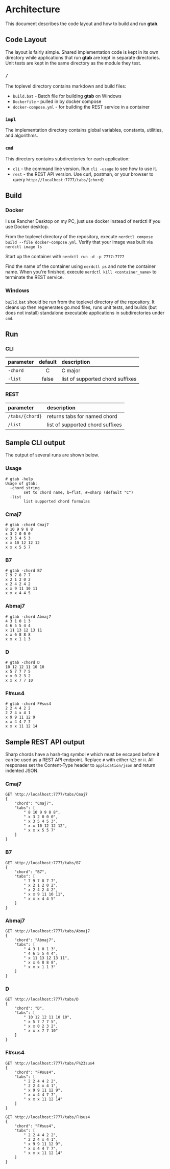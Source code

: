 # Architecture
This document describes the code layout and how to build and run **gtab**.

## Code Layout
The layout is fairly simple. Shared implementation code is kept in its own directory while applications that run **gtab** are kept in separate directories. Unit tests are kept in the same directory as the module they test.

### `/`
The toplevel directory contains markdown and build files:
* `build.bat` - Batch file for building **gtab** on Windows
* `Dockerfile` - pulled in by docker compose
* `docker-compose.yml` - for building the REST service in a container

### `impl`
The implementation directory contains global variables, constants, utilities, and algorithms.

### `cmd`
This directory contains subdirectories for each application:
* `cli` - the command line version. Run `cli -usage` to see how to use it.
* `rest` - the REST API version. Use curl, postman, or your browser to query `http://localhost:7777/tabs/{chord}`

## Build

### Docker
I use Rancher Desktop on my PC, just use docker instead of nerdctl if you use Docker desktop.

From the toplevel directory of the repository, execute `nerdctl compose build --file docker-compose.yml`. Verify that your image was built via `nerdctl image ls`

Start up the container with `nerdctl run -d -p 7777:7777`

Find the name of the container using `nerdctl ps` and note the container name. When you're finished, execute `nerdctl kill <container_name>` to terminate the REST service.

### Windows
`build.bat` should be run from the toplevel directory of the repository. It cleans up then regenerates go.mod files, runs unit tests, and builds (but does not install) standalone executable applications in subdirectories under `cmd`.

## Run

### CLI

| parameter | default | description |
|:----------|:-------:|:------------|
| `-chord`  | C       | C major     |
| `-list`   | false   | list of supported chord suffixes |

### REST

| parameter       | description |
|:----------------|:------------|
| `/tabs/{chord}` | returns tabs for named chord     |
| `/list`         | list of supported chord suffixes |

## Sample CLI output

The output of several runs are shown below.

### Usage
    # gtab -help
    Usage of gtab:
      -chord string
            set to chord name, b=flat, #=sharp (default "C")
      -list
            list supported chord formulas

### Cmaj7
    # gtab -chord Cmaj7
    8 10 9 9 8 8
    x 3 2 0 0 0
    x 3 5 4 5 3
    x x 10 12 12 12
    x x x 5 5 7

### B7
    # gtab -chord B7
    7 9 7 8 7 7
    x 2 1 2 0 2
    x 2 4 2 4 2
    x x 9 11 10 11
    x x x 4 4 5

### Abmaj7
    # gtab -chord Abmaj7
    4 3 1 0 1 3
    4 6 5 5 4 4
    x 11 13 12 13 11
    x x 6 8 8 8
    x x x 1 1 3

### D
    # gtab -chord D
    10 12 12 11 10 10
    x 5 7 7 7 5
    x x 0 2 3 2
    x x x 7 7 10
    
### F#sus4
    # gtab -chord F#sus4
    2 2 4 4 2 2
    2 2 4 x 4 1
    x 9 9 11 12 9
    x x 4 4 7 7
    x x x 11 12 14

## Sample REST API output

Sharp chords have a hash-tag symbol `#` which must be escaped before it can be used as a REST API endpoint. Replace `#` with either `%23` or `H`. All responses set the Content-Type header to `application/json` and return indented JSON.

### Cmaj7

    GET http://localhost:7777/tabs/Cmaj7
    {
        "chord": "Cmaj7",
        "tabs": [
            " 8 10 9 9 8 8",
            " x 3 2 0 0 0",
            " x 3 5 4 5 3",
            " x x 10 12 12 12",
            " x x x 5 5 7"
        ]
    }

### B7

    GET http://localhost:7777/tabs/B7
    {
        "chord": "B7",
        "tabs": [
            " 7 9 7 8 7 7",
            " x 2 1 2 0 2",
            " x 2 4 2 4 2",
            " x x 9 11 10 11",
            " x x x 4 4 5"
        ]
    }

### Abmaj7

    GET http://localhost:7777/tabs/Abmaj7
    {
        "chord": "Abmaj7",
        "tabs": [
            " 4 3 1 0 1 3",
            " 4 6 5 5 4 4",
            " x 11 13 12 13 11",
            " x x 6 8 8 8",
            " x x x 1 1 3"
        ]
    }

### D

    GET http://localhost:7777/tabs/D
    {
        "chord": "D",
        "tabs": [
            " 10 12 12 11 10 10",
            " x 5 7 7 7 5",
            " x x 0 2 3 2",
            " x x x 7 7 10"
        ]
    }

### F#sus4

    GET http://localhost:7777/tabs/F%23sus4
    {
        "chord": "F#sus4",
        "tabs": [
            " 2 2 4 4 2 2",
            " 2 2 4 x 4 1",
            " x 9 9 11 12 9",
            " x x 4 4 7 7",
            " x x x 11 12 14"
        ]
    }

    GET http://localhost:7777/tabs/FHsus4
    {
        "chord": "F#sus4",
        "tabs": [
            " 2 2 4 4 2 2",
            " 2 2 4 x 4 1",
            " x 9 9 11 12 9",
            " x x 4 4 7 7",
            " x x x 11 12 14"
        ]
    }

